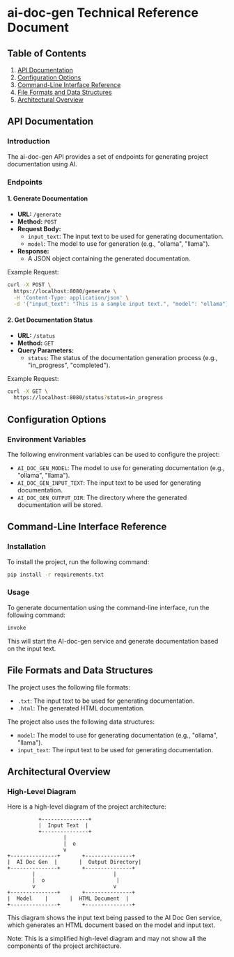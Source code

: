 **ai-doc-gen Technical Reference Document**
=============================================

Table of Contents
-----------------

1. [API Documentation](#api-documentation)
2. [Configuration Options](#configuration-options)
3. [Command-Line Interface Reference](#command-line-interface-reference)
4. [File Formats and Data Structures](#file-formats-and-data-structures)
5. [Architectural Overview](#architectural-overview)

**API Documentation**
---------------------

### Introduction

The ai-doc-gen API provides a set of endpoints for generating project documentation using AI.

### Endpoints

#### 1. Generate Documentation

* **URL:** `/generate`
* **Method:** `POST`
* **Request Body:**
	+ `input_text`: The input text to be used for generating documentation.
	+ `model`: The model to use for generation (e.g., "ollama", "llama").
* **Response:**
	+ A JSON object containing the generated documentation.

Example Request:
```bash
curl -X POST \
  https://localhost:8080/generate \
  -H 'Content-Type: application/json' \
  -d '{"input_text": "This is a sample input text.", "model": "ollama"}'
```

#### 2. Get Documentation Status

* **URL:** `/status`
* **Method:** `GET`
* **Query Parameters:**
	+ `status`: The status of the documentation generation process (e.g., "in_progress", "completed").

Example Request:
```bash
curl -X GET \
  https://localhost:8080/status?status=in_progress
```

**Configuration Options**
-------------------------

### Environment Variables

The following environment variables can be used to configure the project:

* `AI_DOC_GEN_MODEL`: The model to use for generating documentation (e.g., "ollama", "llama").
* `AI_DOC_GEN_INPUT_TEXT`: The input text to be used for generating documentation.
* `AI_DOC_GEN_OUTPUT_DIR`: The directory where the generated documentation will be stored.

**Command-Line Interface Reference**
-------------------------------------

### Installation

To install the project, run the following command:
```bash
pip install -r requirements.txt
```

### Usage

To generate documentation using the command-line interface, run the following command:
```bash
invoke
```
This will start the AI-doc-gen service and generate documentation based on the input text.

**File Formats and Data Structures**
--------------------------------------

The project uses the following file formats:

* `.txt`: The input text to be used for generating documentation.
* `.html`: The generated HTML documentation.

The project also uses the following data structures:

* `model`: The model to use for generating documentation (e.g., "ollama", "llama").
* `input_text`: The input text to be used for generating documentation.

**Architectural Overview**
---------------------------

### High-Level Diagram

Here is a high-level diagram of the project architecture:
```
          +---------------+
          |  Input Text  |
          +---------------+
                  |
                  |  o
                  v
+---------------+       +---------------+
|  AI Doc Gen  |       |  Output Directory|
+---------------+       +---------------+
        |                         |
        |  o                       |
        v                         v
+---------------+       +---------------+
|  Model    |       |  HTML Document  |
+---------------+       +---------------+
```
This diagram shows the input text being passed to the AI Doc Gen service, which generates an HTML document based on the model and input text.

Note: This is a simplified high-level diagram and may not show all the components of the project architecture.